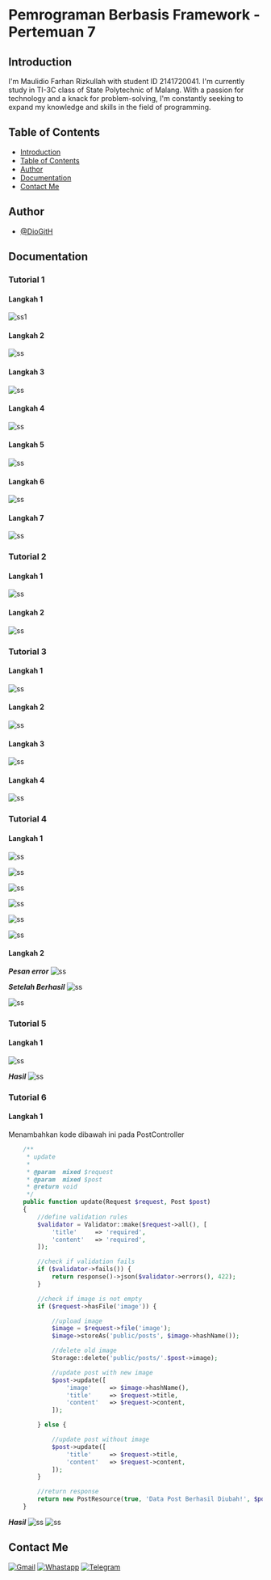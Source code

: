 # Pemrograman Berbasis Framework - Pertemuan 7

## Introduction

I'm Maulidio Farhan Rizkullah with student ID 2141720041. I'm currently study in TI-3C class of State Polytechnic of Malang. With a passion for technology and a knack for problem-solving, I'm constantly seeking to expand my knowledge and skills in the field of programming.

## Table of Contents

- [Introduction](#introduction)
- [Table of Contents](#table-of-contents)
- [Author](#author)
- [Documentation](#documentation)
- [Contact Me](#contact-me)

## Author

- [@DioGitH](https://www.github.com/DioGitH)

## Documentation

### Tutorial 1

#### Langkah 1
![ss1](docs/img/p1ss1.png)

#### Langkah 2
![ss](docs/img/p1ss2.png)

#### Langkah 3
![ss](docs/img/p1ss3.png)

#### Langkah 4
![ss](docs/img/p1ss4.png)

#### Langkah 5
![ss](docs/img/p1ss5.png)

#### Langkah 6
![ss](docs/img/p1ss6.png)

#### Langkah 7
![ss](docs/img/p1ss7.png)

### Tutorial 2

#### Langkah 1
![ss](docs/img/p2ss1.png)

#### Langkah 2
![ss](docs/img/p2ss2.png)

### Tutorial 3

#### Langkah 1
![ss](docs/img/p3ss1.png)

#### Langkah 2
![ss](docs/img/p3ss2.png)

#### Langkah 3
![ss](docs/img/p3ss3.png)

#### Langkah 4
![ss](docs/img/p3ss4.png)

### Tutorial 4

#### Langkah 1
![ss](docs/img/p4ss11.png)

![ss](docs/img/p4ss12.png)

![ss](docs/img/p4ss13.png)

![ss](docs/img/p4ss14.png)

![ss](docs/img/p4ss15.png)

![ss](docs/img/p4ss16.png)

#### Langkah 2

***Pesan error***
![ss](docs/img/p4ss2.png)

***Setelah Berhasil***
![ss](docs/img/p4ss3.png)

![ss](docs/img/p4ss4.png)

### Tutorial 5

#### Langkah 1
![ss](docs/img/p5ss1.png)

***Hasil***
![ss](docs/img/p5ss2.png)

### Tutorial 6

#### Langkah 1
Menambahkan kode dibawah ini pada PostController
```php
    /**
     * update
     *
     * @param  mixed $request
     * @param  mixed $post
     * @return void
     */
    public function update(Request $request, Post $post)
    {
        //define validation rules
        $validator = Validator::make($request->all(), [
            'title'     => 'required',
            'content'   => 'required',
        ]);

        //check if validation fails
        if ($validator->fails()) {
            return response()->json($validator->errors(), 422);
        }

        //check if image is not empty
        if ($request->hasFile('image')) {

            //upload image
            $image = $request->file('image');
            $image->storeAs('public/posts', $image->hashName());

            //delete old image
            Storage::delete('public/posts/'.$post->image);

            //update post with new image
            $post->update([
                'image'     => $image->hashName(),
                'title'     => $request->title,
                'content'   => $request->content,
            ]);

        } else {

            //update post without image
            $post->update([
                'title'     => $request->title,
                'content'   => $request->content,
            ]);
        }

        //return response
        return new PostResource(true, 'Data Post Berhasil Diubah!', $post);
    }
```

***Hasil***
![ss](docs/img/p6ss1.png)
![ss](docs/img/p6ss2.png)




## Contact Me

[![Gmail](https://img.shields.io/badge/Gmail-D14836?style=for-the-badge&logo=gmail&logoColor=white)](https://mail.google.com/mail/u/0/?view=cm&tf=1&fs=1&to=maulidiobisnis16@gmail.com)
[![Whastapp](https://img.shields.io/badge/WhatsApp-25D366?style=for-the-badge&logo=whatsapp&logoColor=white)](https://api.whatsapp.com/send/?phone=6285289589391&text&type=phone_number&app_absent=0)
[![Telegram](https://img.shields.io/badge/Telegram-2CA5E0?style=for-the-badge&logo=telegram&logoColor=white)](https://t.me/Maulidio16)





